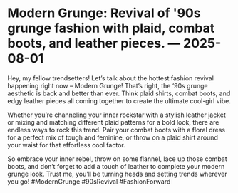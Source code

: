 # Modern Grunge: Revival of '90s grunge fashion with plaid, combat boots, and leather pieces. — 2025-08-01

Hey, my fellow trendsetters! Let’s talk about the hottest fashion revival happening right now – Modern Grunge! That’s right, the ‘90s grunge aesthetic is back and better than ever. Think plaid shirts, combat boots, and edgy leather pieces all coming together to create the ultimate cool-girl vibe.

Whether you’re channeling your inner rockstar with a stylish leather jacket or mixing and matching different plaid patterns for a bold look, there are endless ways to rock this trend. Pair your combat boots with a floral dress for a perfect mix of tough and feminine, or throw on a plaid shirt around your waist for that effortless cool factor.

So embrace your inner rebel, throw on some flannel, lace up those combat boots, and don’t forget to add a touch of leather to complete your modern grunge look. Trust me, you’ll be turning heads and setting trends wherever you go! #ModernGrunge #90sRevival #FashionForward